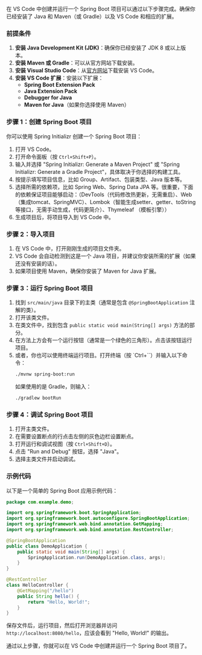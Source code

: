 在 VS Code 中创建并运行一个 Spring Boot 项目可以通过以下步骤完成。确保你已经安装了 Java 和 Maven（或 Gradle）以及 VS Code 和相应的扩展。

### 前提条件
1. **安装 Java Development Kit (JDK)**：确保你已经安装了 JDK 8 或以上版本。
2. **安装 Maven 或 Gradle**：可以从官方网站下载安装。
3. **安装 Visual Studio Code**：从[官方网站](https://code.visualstudio.com/)下载安装 VS Code。
4. **安装 VS Code 扩展**：安装以下扩展：
   - **Spring Boot Extension Pack**
   - **Java Extension Pack**
   - **Debugger for Java**
   - **Maven for Java**（如果你选择使用 Maven）

### 步骤 1：创建 Spring Boot 项目
你可以使用 Spring Initializr 创建一个 Spring Boot 项目：

1. 打开 VS Code。
2. 打开命令面板（按 `Ctrl+Shift+P`）。
3. 输入并选择 "Spring Initializr: Generate a Maven Project" 或 "Spring Initializr: Generate a Gradle Project"，具体取决于你选择的构建工具。
4. 按提示填写项目信息，比如 Group、Artifact、包装类型、Java 版本等。
5. 选择所需的依赖项，比如 Spring Web、Spring Data JPA 等。很重要，下面的依赖保证项目能够启动：（DevTools（代码修改热更新，无需重启）、Web（集成tomcat、SpringMVC）、Lombok（智能生成setter、getter、toString等接口，无需手动生成，代码更简介）、Thymeleaf （模板引擎））
6. 生成项目后，将项目导入到 VS Code 中。

### 步骤 2：导入项目
1. 在 VS Code 中，打开刚刚生成的项目文件夹。
2. VS Code 会自动检测到这是一个 Java 项目，并建议你安装所需的扩展（如果还没有安装的话）。
3. 如果项目使用 Maven，确保你安装了 Maven for Java 扩展。

### 步骤 3：运行 Spring Boot 项目
1. 找到 `src/main/java` 目录下的主类（通常是包含 `@SpringBootApplication` 注解的类）。
2. 打开该类文件。
3. 在类文件中，找到包含 `public static void main(String[] args)` 方法的部分。
4. 在方法上方会有一个运行按钮（通常是一个绿色的三角形）。点击该按钮运行项目。
5. 或者，你也可以使用终端运行项目。打开终端（按 `Ctrl+``）并输入以下命令：
    ```sh
    ./mvnw spring-boot:run
    ```
    如果使用的是 Gradle，则输入：
    ```sh
    ./gradlew bootRun
    ```

### 步骤 4：调试 Spring Boot 项目
1. 打开主类文件。
2. 在需要设置断点的行点击左侧的灰色边栏设置断点。
3. 打开运行和调试视图（按 `Ctrl+Shift+D`）。
4. 点击 "Run and Debug" 按钮，选择 "Java"。
5. 选择主类文件并启动调试。

### 示例代码
以下是一个简单的 Spring Boot 应用示例代码：

```java
package com.example.demo;

import org.springframework.boot.SpringApplication;
import org.springframework.boot.autoconfigure.SpringBootApplication;
import org.springframework.web.bind.annotation.GetMapping;
import org.springframework.web.bind.annotation.RestController;

@SpringBootApplication
public class DemoApplication {
    public static void main(String[] args) {
        SpringApplication.run(DemoApplication.class, args);
    }
}

@RestController
class HelloController {
    @GetMapping("/hello")
    public String hello() {
        return "Hello, World!";
    }
}
```

保存文件后，运行项目，然后打开浏览器并访问 `http://localhost:8080/hello`，应该会看到 "Hello, World!" 的输出。

通过以上步骤，你就可以在 VS Code 中创建并运行一个 Spring Boot 项目了。